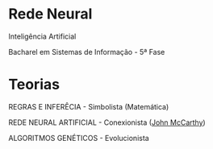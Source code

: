 Rede Neural
==========

Inteligência Artificial

Bacharel em Sistemas de Informação - 5ª Fase

Teorias
==========

REGRAS E INFERÊCIA - Simbolista (Matemática)

REDE NEURAL ARTIFICIAL - Conexionista (<a href="http://pt.wikipedia.org/wiki/John_McCarthy" target="blank">John McCarthy</a>)

ALGORITMOS GENÉTICOS - Evolucionista
